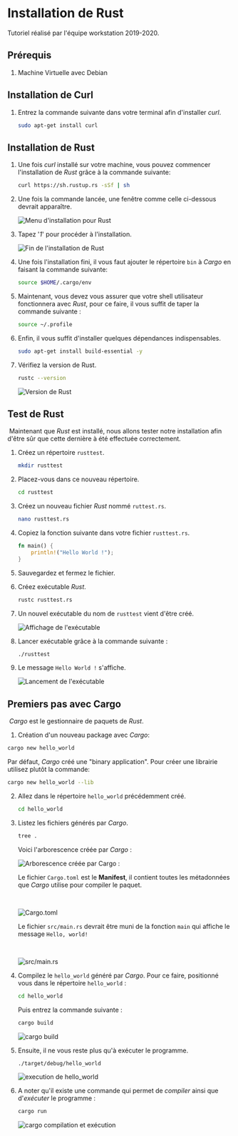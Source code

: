 # Installation de Rust

Tutoriel réalisé par l'équipe workstation 2019-2020.

## Prérequis

1. Machine Virtuelle avec Debian



## <a name="install_curl">Installation de Curl</a>

1. Entrez la commande suivante dans votre terminal afin d'installer *curl*.

   ```bash
   sudo apt-get install curl
   ```



## <a name="install_rust">Installation de Rust</a>

1. Une fois *curl* installé sur votre machine, vous pouvez commencer l'installation de *Rust* grâce à la commande suivante:

   ```bash
   curl https://sh.rustup.rs -sSf | sh
   ```

   

2. Une fois la commande lancée, une fenêtre comme celle ci-dessous devrait apparaître.

   ![Menu d'installation pour Rust](https://raw.githubusercontent.com/WarTey/workstation/master/img/install-rust/capture_1.png)

   

3. Tapez '*1*' pour procéder à l'installation.

   ![Fin de l'installation de Rust](https://raw.githubusercontent.com/WarTey/workstation/master/img/install-rust/capture_2.png)

   

4. Une fois l'installation fini, il vous faut ajouter le répertoire `bin` à *Cargo* en faisant la commande suivante:

   ```bash
   source $HOME/.cargo/env
   ```

   

5. Maintenant, vous devez vous assurer que votre shell utilisateur fonctionnera avec *Rust*, pour ce faire, il vous suffit de taper la commande suivante :

   ```bash
   source ~/.profile
   ```

   

6. Enfin, il vous suffit d'installer quelques dépendances indispensables.

   ```bash
   sudo apt-get install build-essential -y
   ```

   

7. Vérifiez la version de Rust.

   ```bash
   rustc --version
   ```

   

   ![Version de Rust](https://raw.githubusercontent.com/WarTey/workstation/master/img/install-rust/capture_3.png)

   

## <a name="test_rust">Test de Rust</a>

​	Maintenant que *Rust* est installé, nous allons tester notre installation afin d'être sûr que cette 	dernière 	à été effectuée correctement.



1. Créez un répertoire `rusttest`.

   ```bash
   mkdir rusttest
   ```

   

2. Placez-vous dans ce nouveau répertoire.

   ```bash
   cd rusttest
   ```

   

3. Créez un nouveau fichier *Rust* nommé `ruttest.rs`.

   ```bash
   nano rusttest.rs
   ```

   

4. Copiez la fonction suivante dans votre fichier `rusttest.rs`.

   ```rust
   fn main() {
       println!("Hello World !");
   }
   ```

   

5. Sauvegardez et fermez le fichier.

   

6. Créez exécutable *Rust*.

   ```bash
   rustc rusttest.rs
   ```

   

7. Un nouvel exécutable du nom de `rusttest` vient d'être créé.

   ![Affichage de l'exécutable](https://raw.githubusercontent.com/WarTey/workstation/master/img/install-rust/capture_4.png)

   

8. Lancer exécutable grâce à la commande suivante :

   ```bash
   ./rusttest
   ```

   

9. Le message `Hello World !` s'affiche.

   ![Lancement de l'exécutable](https://raw.githubusercontent.com/WarTey/workstation/master/img/install-rust/capture_5.png)



## <a name="cargo">Premiers pas avec Cargo</a>

​	*Cargo* est le gestionnaire de paquets de *Rust*.



1.  Création d'un nouveau package avec *Cargo*:

   ```bash
   cargo new hello_world
   ```

   Par défaut, *Cargo* créé une "binary application". Pour créer une librairie utilisez plutôt la commande:

   ```bash
   cargo new hello_world --lib
   ```

   

2. Allez dans le répertoire `hello_world` précédemment créé.

   ```bash
   cd hello_world
   ```

   

3. Listez les fichiers générés par *Cargo*.

   ```bash
   tree .
   ```

   

   Voici l'arborescence créée par *Cargo* :

   ![Arborescence créée par Cargo :](https://raw.githubusercontent.com/WarTey/workstation/master/img/install-rust/capture_6.png)

   

   Le fichier `Cargo.toml` est le **Manifest**, il contient toutes les métadonnées que *Cargo* utilise pour compiler le paquet.

   ​		

   ![Cargo.toml](https://raw.githubusercontent.com/WarTey/workstation/master/img/install-rust/capture_7.png)

   

   Le fichier `src/main.rs` devrait être muni de la fonction `main` qui affiche le message `Hello, world!`

   ​	

   ![src/main.rs](https://raw.githubusercontent.com/WarTey/workstation/master/img/install-rust/capture_8.png)

   

4. Compilez le `hello_world` généré par *Cargo*. Pour ce faire, positionné vous dans le répertoire `hello_world` :

   ```bash
   cd hello_world
   ```

   

   Puis entrez la commande suivante :

   ```bash
   cargo build
   ```

   

   ![cargo build](https://raw.githubusercontent.com/WarTey/workstation/master/img/install-rust/capture_9.png)

   

5. Ensuite, il ne vous reste plus qu'à exécuter le programme.

   ```bash
   ./target/debug/hello_world
   ```

   

   ![execution de hello_world](https://raw.githubusercontent.com/WarTey/workstation/master/img/install-rust/capture_10.png)

   

6. A noter qu'il existe une commande qui permet de *compiler* ainsi que d'*exécuter* le programme :

   ```bash
   cargo run
   ```

   

   ![cargo compilation et exécution](https://raw.githubusercontent.com/WarTey/workstation/master/img/install-rust/capture_10.png)

   